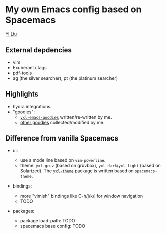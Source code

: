 # My own Emacs config based on Spacemacs

[Yi Liu](https://github.com/YiLiu6240)

## External depdencies

- vim
- Exuberant ctags
- pdf-tools
- ag (the silver searcher), pt (the platinum searcher)

## Highlights

- hydra integrations.
- "goodies":
    - [`yxl-emacs-goodies`](https://github.com/YiLiu6240/yxl-emacs-goodies)
    written/re-written by me.
    - [other goodies](site-lisp) collected/modified by me.

## Difference from vanilla Spacemacs

- ui:
    - use a mode line based on `vim-powerline`.
    - theme: `yxl-gruv` (based on gruvbox), `yxl-dark`/`yxl-light` (based on Solarized).
    The [`yxl-theme`](theme/yxl-theme) package is written based on `spacemacs-theme`.

- bindings:
    - more "vimish" bindings like C-h/j/k/l for window navigation
    - TODO

- packages:
    - package load-path: TODO
    - spacemacs base config: TODO
